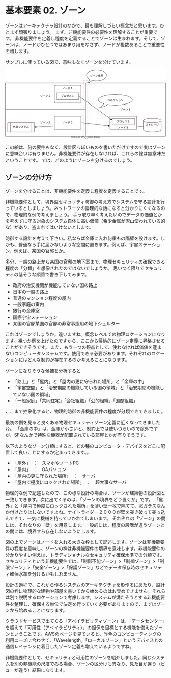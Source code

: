 # 基本要素 02. ゾーン

ゾーンはアーキテクチャ設計のなかで、最も理解しづらい概念だと思います。ひとまず頑張りましょう。
まず、非機能要件の必要性を理解することが重要です。
非機能要件を定義し程度を定義することでゾーンは生まれます。そして、ゾーンは、ノードがひとつではあまり用をなさず、ノードが複数あることで重要性を増します。

サンプルに使っている図で、意味もなくゾーンを分けています。

![基本要素を含んだダイアグラム](basic_elements_diagram.drawio.svg)

この絵は、何の要件もなく、設計図っぽいものを書いただけですので実はゾーンに意味合いは有りません。非機能要件が存在しなければ、これらの線は無意味だということです。
では、どのようにゾーンを分けるのでしょう。

## ゾーンの分け方

ゾーンを分けることは、非機能要件を定義し程度を定義することです。

非機能要件として、境界型セキュリティ防御の考え方でシステムを守る設計を行っているとしましょう。ネットワークの論理的な話になると分かりにくくなるので、物理的な例で考えましょう。
手っ取り早く考えたいのでデータの価値とかを考えずに守る対象のシステム自体に高い価値（希少金属が沢山使われている的な）があり、盗まれてはいけないとします。

防御する設計を考えて下さい。私ならば金庫に入れ何重もの隔壁を設けます。しかも、普通なら手に届かないような空間に置きます。例えば、宇宙ステーション、例えば、某国の官邸とか。

多分、一般の路上から某国の官邸の地下室まで、物理セキュリティの確保できる程度の「分類」を想像されたのではないでしょうか。
思いつく限りでセキュリティの低そうな順番で書き下してみます。

- 政府の治安機関が機能していない国の路上
- 日本の一般の路上
- 普通のマンション程度の屋内
- 一般家庭の室内
- 銀行の金庫室
- 国際宇宙ステーション
- 某国の官邸某国の官邸の非常事態用の地下シェルター

これはゾーンでしょうか。違いますね。概念レベルでの物理ロケーションになります。幾つか例を上げたのですから、ここから帰納的にゾーン定義に昇格させることができそうです。
また、もう一つの観点として、使わなければ価値を産まないコンピュータシステムです。使用できる必要があります。それぞれのロケーションにはどんな制約が存在するのか考えることになります。

ゾーンになりそうな候補を分析すると
- 「路上」と「屋内」と「屋内の更に守られた場所」と「金庫の中」
- 「宇宙空間」と「治安期間の機能している国の領域」と「治安期間の機能していない国の領域」
- 「一般家庭」「共同住宅」「会社組織」「公的組織」「国際組織」

ここまで抽象化すると、物理的防御の非機能要件の程度が分類できてきました。

最初の例を見ると良くある物理セキュリティゾーン定義に近くなってきましたね。
「金庫の中」は、金庫が小さいと、制約上では使いづらいので除外ですが、SFなんかで特殊な機器が配置されている部屋とかが有りそうです。

以下のようなゾーン分類にすると、どの種のコンピュータ・デバイスをどこに配置して良いことにするか定まってきます。。
- 「屋外」　：　スマホやノートPC
- 「屋内」　：　OAパソコン
- 「屋内の更に守られた場所」　：　サーバ
- 「屋内で極度にロックされた場所」　：　超大事なサーバ

物理的な例で記述したので、この様な設計の場合は、ゾーンが建築物の設計図と一致してきます。次に出てくるのは、「ゾーンの境界をどう置くか」です。
「屋外」と「屋内で極度にロックされた場所」を薄い壁一枚で隔てて、窓ガラスなんか付けたりはしないですよね。ナイトライダー２０００が壁を突き破って突っ込んできて、一気に機械を持っていかれてしまいます。
それぞれの「ゾーン」の間には、それなりの「壁」を用意します。一般的には、程度の段階が違うゾーンとの間には、境界すら存在しないようにします。


図の上でゾーンはノードを入れる大きな枠として記述します。ゾーンは非機能要件の程度を意味し、ゾーンの枠は非機能要件の境界を意味します。非機能要件の分かりやすい例えは、トラディショナルなセキュリティ確保水準での分類です。セキュリティという非機能要件では、「制御不能ゾーン」>「制御ゾーン」>「制限ゾーン」>「安全ゾーン」>「保護ゾーン」などでデータ保存時のセキュリティ確保水準を分けるかもしれません。

設計の過程で、これから作るシステムのアーキテクチャを形作るにあたり、設計図の枠に物理的な建物や部屋を書いてから始めるのはお奨めできません。それらは別で説明するロケーションで考慮します。システムが満たそうとする非機能要件を整理し、確保する単位で決定を行っていく必要がありますので、まずはゾーンから始めることになります。

クラウドサービスで出てくる「アベイラビリティゾーン」は、「データセンター」を超えて「可用性（アベイラビリティ）」の担保を目標とする機能を備えたゾーンということです。AWSのページを見ていると、昨今のコンピューティングの利用ニーズに合わせて、「Wavelength」「ローカルゾーン」というデバイスとの通信レイテンシに着目したゾーン定義も増えているようですね。

非機能要件として、セキュリティと可用性のゾーンを紹介しました。同じシステムを別の非機能の尺度でみる場合、ゾーンの区分けも異なり、見た目が違う（ビューが違う）結果になります。

